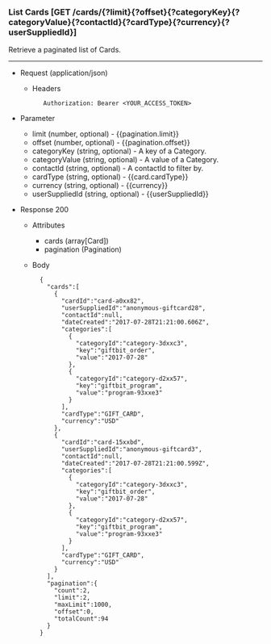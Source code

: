 ### List Cards [GET /cards/{?limit}{?offset}{?categoryKey}{?categoryValue}{?contactId}{?cardType}{?currency}{?userSuppliedId}]
Retrieve a paginated list of Cards.

---
+ Request (application/json)
    + Headers
    
             Authorization: Bearer <YOUR_ACCESS_TOKEN>
   
+ Parameter
    + limit (number, optional) - {{pagination.limit}}
    + offset (number, optional) - {{pagination.offset}}
    + categoryKey (string, optional) - A key of a Category. 
    + categoryValue (string, optional) - A value of a Category. 
    + contactId (string, optional) - A contactId to filter by.
    + cardType (string, optional) - {{card.cardType}}
    + currency (string, optional) - {{currency}}
    + userSuppliedId (string, optional) - {{userSuppliedId}}

+ Response 200
    + Attributes 
        + cards (array[Card])
        + pagination (Pagination)

    + Body
    
            {
              "cards":[
                {
                  "cardId":"card-a0xx82",
                  "userSuppliedId":"anonymous-giftcard28",
                  "contactId":null,
                  "dateCreated":"2017-07-28T21:21:00.606Z",
                  "categories":[
                    {
                      "categoryId":"category-3dxxc3",
                      "key":"giftbit_order",
                      "value":"2017-07-28"
                    },
                    {
                      "categoryId":"category-d2xx57",
                      "key":"giftbit_program",
                      "value":"program-93xxe3"
                    }
                  ],
                  "cardType":"GIFT_CARD",
                  "currency":"USD"
                },
                {
                  "cardId":"card-15xxbd",
                  "userSuppliedId":"anonymous-giftcard3",
                  "contactId":null,
                  "dateCreated":"2017-07-28T21:21:00.599Z",
                  "categories":[
                    {
                      "categoryId":"category-3dxxc3",
                      "key":"giftbit_order",
                      "value":"2017-07-28"
                    },
                    {
                      "categoryId":"category-d2xx57",
                      "key":"giftbit_program",
                      "value":"program-93xxe3"
                    }
                  ],
                  "cardType":"GIFT_CARD",
                  "currency":"USD"
                }
              ],
              "pagination":{
                "count":2,
                "limit":2,
                "maxLimit":1000,
                "offset":0,
                "totalCount":94
              }
            }

